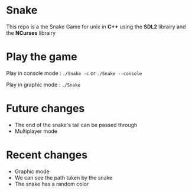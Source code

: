 # Snake
This repo is a the Snake Game for unix in **C++** using the **SDL2** librairy and the **NCurses** librairy

# Play the game
Play in console mode : `./Snake -c` or `./Snake --console`

Play in graphic mode : `./Snake`

# Future changes
- The end of the snake's tail can be passed through
- Multiplayer mode

# Recent changes
- Graphic mode
- We can see the path taken by the snake
- The snake has a random color